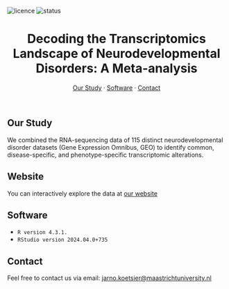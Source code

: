 ![licence](https://badgen.net/badge/Licence/CC-BY-4.0/purple)
![status](https://badgen.net/badge/Status/Complete/green)

<h1 align="center">
Decoding the Transcriptomics Landscape of Neurodevelopmental Disorders: A Meta-analysis
</h1>

<p align="center">
<a href="https://github.com/jarnokoetsier/NDD-Transcriptomics/blob/main/README.md#our-study">Our Study</a>
     ·
<a href="https://github.com/jarnokoetsier/NDD-Transcriptomics/blob/main/README.md#software">Software</a>
     ·
<a href="https://github.com/jarnokoetsier/NDD-Transcriptomics/blob/main/README.md#contact">Contact</a>
</p>

<br>

## Our Study
We combined the RNA-sequencing data of 115 distinct neurodevelopmental disorder datasets (Gene Expression Omnibus, GEO) to identify common, disease-specific, and phenotype-specific transcriptomic alterations.
## Website
You can interactively explore the data at <a href="https://www.shinyapps.io/jarnokoetsier/NDDtranscriotomics">our website</a>
## Software
* `R version 4.3.1.`
* `RStudio version 2024.04.0+735`
## Contact
Feel free to contact us via email: jarno.koetsier@maastrichtuniversity.nl

